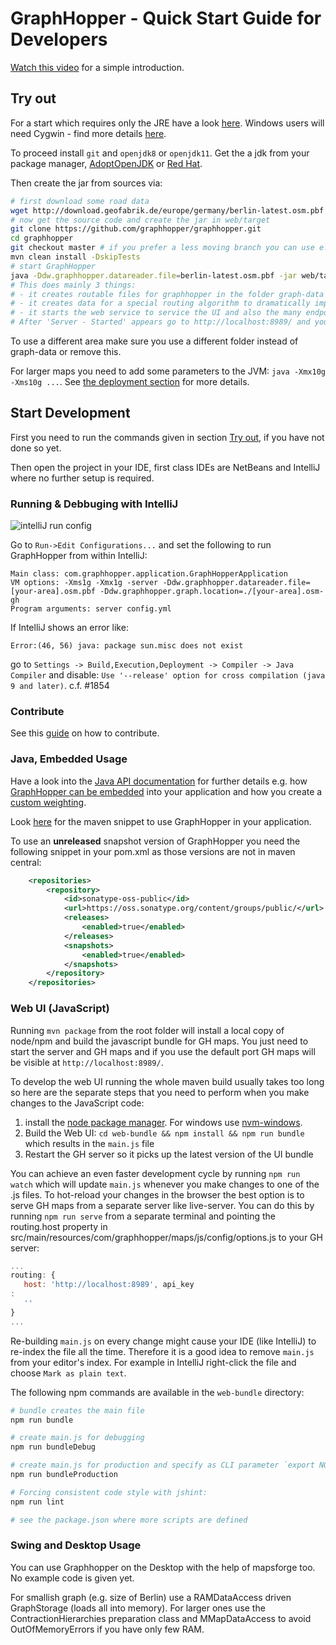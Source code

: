 # GraphHopper - Quick Start Guide for Developers

[Watch this video](https://www.youtube.com/watch?v=HBVe_E5j0TM) for a simple introduction.

## Try out

For a start which requires only the JRE have a look [here](../web/quickstart.md). 
Windows users will need Cygwin - find more details [here](./windows-setup.md).

To proceed install `git` and `openjdk8` or `openjdk11`. Get the a jdk from your package manager, 
[AdoptOpenJDK](https://adoptopenjdk.net/) or [Red Hat](https://github.com/ojdkbuild/ojdkbuild/releases).

Then create the jar from sources via:

```bash
# first download some road data
wget http://download.geofabrik.de/europe/germany/berlin-latest.osm.pbf
# now get the source code and create the jar in web/target
git clone https://github.com/graphhopper/graphhopper.git
cd graphhopper
git checkout master # if you prefer a less moving branch you can use e.g. 4.x
mvn clean install -DskipTests
# start GraphHopper
java -Ddw.graphhopper.datareader.file=berlin-latest.osm.pbf -jar web/target/graphhopper-web-*.jar server config-example.yml
# This does mainly 3 things:
# - it creates routable files for graphhopper in the folder graph-data (see the config.yml)
# - it creates data for a special routing algorithm to dramatically improve query speed. It skips this and the previous step if these files are already present.
# - it starts the web service to service the UI and also the many endpoints like /route
# After 'Server - Started' appears go to http://localhost:8989/ and you should see something similar to GraphHopper Maps: https://graphhopper.com/maps/
```

To use a different area make sure you use a different folder instead of graph-data or remove this.

For larger maps you need to add some parameters to the JVM: `java -Xmx10g -Xms10g ...`.
See [the deployment section](deploy.md) for more details.

## Start Development

First you need to run the commands given in section [Try out](#try-out), if you have not done so yet.

Then open the project in your IDE, first class IDEs are NetBeans and IntelliJ where no further setup is required.

### Running & Debbuging with IntelliJ

![intelliJ run config](./images/intellij-run-config.png)

Go to `Run->Edit Configurations...` and set the following to run GraphHopper from within IntelliJ:
```
Main class: com.graphhopper.application.GraphHopperApplication
VM options: -Xms1g -Xmx1g -server -Ddw.graphhopper.datareader.file=[your-area].osm.pbf -Ddw.graphhopper.graph.location=./[your-area].osm-gh
Program arguments: server config.yml
```

If IntelliJ shows an error like: 
```
Error:(46, 56) java: package sun.misc does not exist
```
go to `Settings -> Build,Execution,Deployment -> Compiler -> Java Compiler` and disable: 
`Use '--release' option for cross compilation (java 9 and later)`. c.f. #1854

### Contribute

See this [guide](../../CONTRIBUTING.md) on how to contribute.

### Java, Embedded Usage

Have a look into the [Java API documentation](../index.md#developer) for further details e.g. how [GraphHopper can
be embedded](./routing.md) into your application and how you create a [custom weighting](./weighting.md).

Look [here](https://github.com/graphhopper/graphhopper#maven) for the maven snippet to use GraphHopper in your
application.

To use an **unreleased** snapshot version of GraphHopper you need the following snippet in your pom.xml
as those versions are not in maven central:

```xml
    <repositories>
        <repository>
            <id>sonatype-oss-public</id>
            <url>https://oss.sonatype.org/content/groups/public/</url>
            <releases>
                <enabled>true</enabled>
            </releases>
            <snapshots>
                <enabled>true</enabled>
            </snapshots>
        </repository>
    </repositories>
```

### Web UI (JavaScript)

Running `mvn package` from the root folder will install a local copy of node/npm and build the javascript bundle for GH
maps. You just need to start the server and GH maps and if you use the default port GH maps will be visible at
`http://localhost:8989/`.

To develop the web UI running the whole maven build usually takes too long so here are the separate steps that you need
to perform when you make changes to the JavaScript code:

1. install the [node package manager](https://github.com/nvm-sh/nvm#install--update-script). For windows
   use [nvm-windows](https://github.com/coreybutler/nvm-windows).
2. Build the Web UI: `cd web-bundle && npm install && npm run bundle` which results in the `main.js` file
3. Restart the GH server so it picks up the latest version of the UI bundle

You can achieve an even faster development cycle by running `npm run watch` which will update `main.js` whenever you
make changes to one of the .js files. To hot-reload your changes in the browser the best option is to serve GH maps from
a separate server like live-server. You can do this by running `npm run serve` from a separate terminal and pointing the
routing.host property in src/main/resources/com/graphhopper/maps/js/config/options.js to your GH server:

```js
...
routing: {
   host: 'http://localhost:8989', api_key
:
   ''
}
...
```

Re-building `main.js` on every change might cause your IDE (like IntelliJ) to re-index the file all the time. Therefore
it is a good idea to remove `main.js` from your editor's index. For example in IntelliJ right-click the file and choose
`Mark as plain text`.

The following npm commands are available in the `web-bundle` directory:

```bash
# bundle creates the main file
npm run bundle

# create main.js for debugging
npm run bundleDebug

# create main.js for production and specify as CLI parameter `export NODE_ENV=development` which `options_*.js` file should be selected
npm run bundleProduction

# Forcing consistent code style with jshint:
npm run lint

# see the package.json where more scripts are defined
```

### Swing and Desktop Usage

You can use Graphhopper on the Desktop with the help of mapsforge too. No example code is given yet.

For smallish graph (e.g. size of Berlin) use a RAMDataAccess driven GraphStorage (loads all into memory).
For larger ones use the ContractionHierarchies preparation class and MMapDataAccess to avoid OutOfMemoryErrors if you have only few RAM. 
